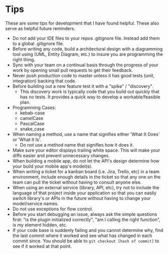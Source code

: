# Tips

These are some tips for development that I have found helpful. These also serve as helpful future reminders.

* Do not add your IDE files to your repos .gitignore file. Instead add them to a global .gitignore file.
* Before writing any code, build a architectural design with a diagramming tool using (UML, Entity Diagram, etc.) to insure you are programming the right thing.
* Sync with your team on a continual basis through the progress of your work by opening small pull requests to get their feedback.
* Never push production code to master unless it has good tests (unit, integration) backing that code.
* Before building out a new feature test it with a "spike" / "discovery".
  * This discovery work is typically code that you build out quickly that has no tests. It provides a quick way to develop a workable/feasible plan.
* Programming Cases:
  * kebab-case
  * camelCase
  * PascalCase
  * snake_case
* When naming a method, use a name that signifies either 'What It Does' or 'What It Is'.
  * Do not use a method name that signifies how it does it.
* Make sure your editor displays trailing white space. This will make your diffs easier and prevent unnecessary changes.
* When building a mobile app, do not let the API's design determine how your build your mobile app's model(s).
* When writing a ticket for a kanban board (i.e. Jira, Trello, etc) in a team environment, include enough details in the ticket so that any one on the team can pull the ticket without having to consult anyone else.
* When using an external service (library, API, etc), try not to include the language of that project inside your application so that you can easily switch library's or APIs in the future without having to change your model/service names.
* Do not use exceptions for flow control.
* Before you start debugging an issue, always ask the simple questions first: "is the plugin initialized correctly", "am I calling the right function", is my element hidden, etc.
* If your code base is suddenly failing and you cannot determine why, find the last commit where it worked and see what has changed in each commit since. You should be able to `git checkout [hash of commit]` to see if it worked at that point.